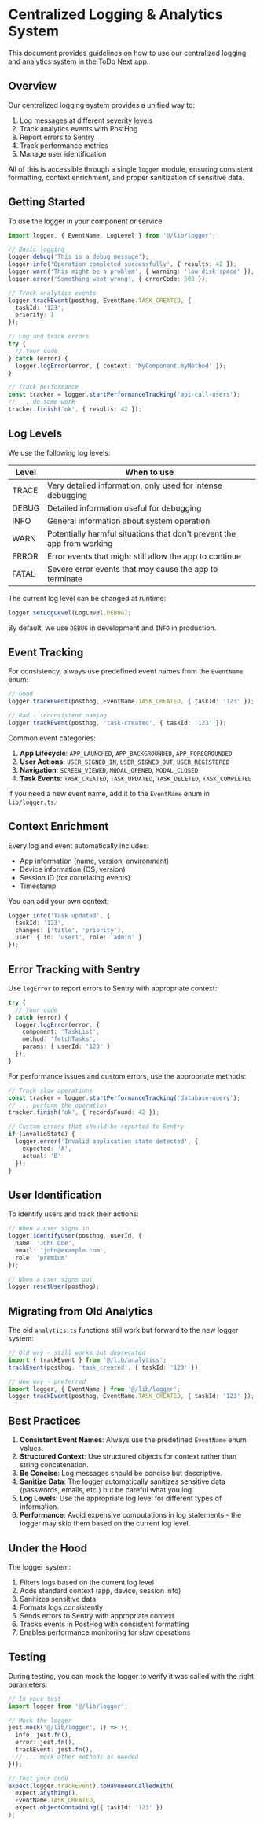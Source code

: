 # Centralized Logging & Analytics System

This document provides guidelines on how to use our centralized logging and analytics system in the ToDo Next app.

## Overview

Our centralized logging system provides a unified way to:

1. Log messages at different severity levels
2. Track analytics events with PostHog
3. Report errors to Sentry
4. Track performance metrics
5. Manage user identification

All of this is accessible through a single `logger` module, ensuring consistent formatting, context enrichment, and proper sanitization of sensitive data.

## Getting Started

To use the logger in your component or service:

```typescript
import logger, { EventName, LogLevel } from '@/lib/logger';

// Basic logging
logger.debug('This is a debug message');
logger.info('Operation completed successfully', { results: 42 });
logger.warn('This might be a problem', { warning: 'low disk space' });
logger.error('Something went wrong', { errorCode: 500 });

// Track analytics events
logger.trackEvent(posthog, EventName.TASK_CREATED, { 
  taskId: '123', 
  priority: 1 
});

// Log and track errors
try {
  // Your code
} catch (error) {
  logger.logError(error, { context: 'MyComponent.myMethod' });
}

// Track performance
const tracker = logger.startPerformanceTracking('api-call-users');
// ... do some work
tracker.finish('ok', { results: 42 });
```

## Log Levels

We use the following log levels:

| Level | When to use |
|-------|-------------|
| TRACE | Very detailed information, only used for intense debugging |
| DEBUG | Detailed information useful for debugging |
| INFO | General information about system operation |
| WARN | Potentially harmful situations that don't prevent the app from working |
| ERROR | Error events that might still allow the app to continue |
| FATAL | Severe error events that may cause the app to terminate |

The current log level can be changed at runtime:

```typescript
logger.setLogLevel(LogLevel.DEBUG);
```

By default, we use `DEBUG` in development and `INFO` in production.

## Event Tracking

For consistency, always use predefined event names from the `EventName` enum:

```typescript
// Good
logger.trackEvent(posthog, EventName.TASK_CREATED, { taskId: '123' });

// Bad - inconsistent naming
logger.trackEvent(posthog, 'task-created', { taskId: '123' });
```

Common event categories:

1. **App Lifecycle**: `APP_LAUNCHED`, `APP_BACKGROUNDED`, `APP_FOREGROUNDED`
2. **User Actions**: `USER_SIGNED_IN`, `USER_SIGNED_OUT`, `USER_REGISTERED`
3. **Navigation**: `SCREEN_VIEWED`, `MODAL_OPENED`, `MODAL_CLOSED`
4. **Task Events**: `TASK_CREATED`, `TASK_UPDATED`, `TASK_DELETED`, `TASK_COMPLETED`

If you need a new event name, add it to the `EventName` enum in `lib/logger.ts`.

## Context Enrichment

Every log and event automatically includes:

- App information (name, version, environment)
- Device information (OS, version)
- Session ID (for correlating events)
- Timestamp

You can add your own context:

```typescript
logger.info('Task updated', { 
  taskId: '123',
  changes: ['title', 'priority'],
  user: { id: 'user1', role: 'admin' }
});
```

## Error Tracking with Sentry

Use `logError` to report errors to Sentry with appropriate context:

```typescript
try {
  // Your code
} catch (error) {
  logger.logError(error, { 
    component: 'TaskList',
    method: 'fetchTasks',
    params: { userId: '123' }
  });
}
```

For performance issues and custom errors, use the appropriate methods:

```typescript
// Track slow operations
const tracker = logger.startPerformanceTracking('database-query');
// ... perform the operation
tracker.finish('ok', { recordsFound: 42 });

// Custom errors that should be reported to Sentry
if (invalidState) {
  logger.error('Invalid application state detected', { 
    expected: 'A', 
    actual: 'B' 
  });
}
```

## User Identification

To identify users and track their actions:

```typescript
// When a user signs in
logger.identifyUser(posthog, userId, {
  name: 'John Doe',
  email: 'john@example.com',
  role: 'premium'
});

// When a user signs out
logger.resetUser(posthog);
```

## Migrating from Old Analytics

The old `analytics.ts` functions still work but forward to the new logger system:

```typescript
// Old way - still works but deprecated
import { trackEvent } from '@/lib/analytics';
trackEvent(posthog, 'task_created', { taskId: '123' });

// New way - preferred
import logger, { EventName } from '@/lib/logger';
logger.trackEvent(posthog, EventName.TASK_CREATED, { taskId: '123' });
```

## Best Practices

1. **Consistent Event Names**: Always use the predefined `EventName` enum values.
2. **Structured Context**: Use structured objects for context rather than string concatenation.
3. **Be Concise**: Log messages should be concise but descriptive.
4. **Sanitize Data**: The logger automatically sanitizes sensitive data (passwords, emails, etc.) but be careful what you log.
5. **Log Levels**: Use the appropriate log level for different types of information.
6. **Performance**: Avoid expensive computations in log statements - the logger may skip them based on the current log level.

## Under the Hood

The logger system:

1. Filters logs based on the current log level
2. Adds standard context (app, device, session info)
3. Sanitizes sensitive data
4. Formats logs consistently
5. Sends errors to Sentry with appropriate context
6. Tracks events in PostHog with consistent formatting
7. Enables performance monitoring for slow operations

## Testing

During testing, you can mock the logger to verify it was called with the right parameters:

```typescript
// In your test
import logger from '@/lib/logger';

// Mock the logger
jest.mock('@/lib/logger', () => ({
  info: jest.fn(),
  error: jest.fn(),
  trackEvent: jest.fn(),
  // ... mock other methods as needed
}));

// Test your code
expect(logger.trackEvent).toHaveBeenCalledWith(
  expect.anything(),
  EventName.TASK_CREATED,
  expect.objectContaining({ taskId: '123' })
);
``` 
